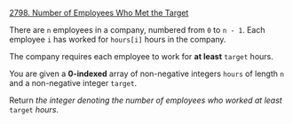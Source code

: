 [2798\. Number of Employees Who Met the Target](https://leetcode.com/problems/number-of-employees-who-met-the-target/)

There are `n` employees in a company, numbered from `0` to `n - 1`. Each employee `i` has worked for `hours[i]` hours in the company.

The company requires each employee to work for **at least** `target` hours.

You are given a **0-indexed** array of non-negative integers `hours` of length `n` and a non-negative integer `target`.

Return _the integer denoting the number of employees who worked at least_ `target` _hours_.